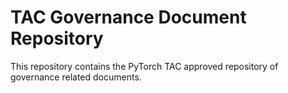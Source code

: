 # TAC Governance Document Repository

This repository contains the PyTorch TAC approved repository of governance related documents.  
